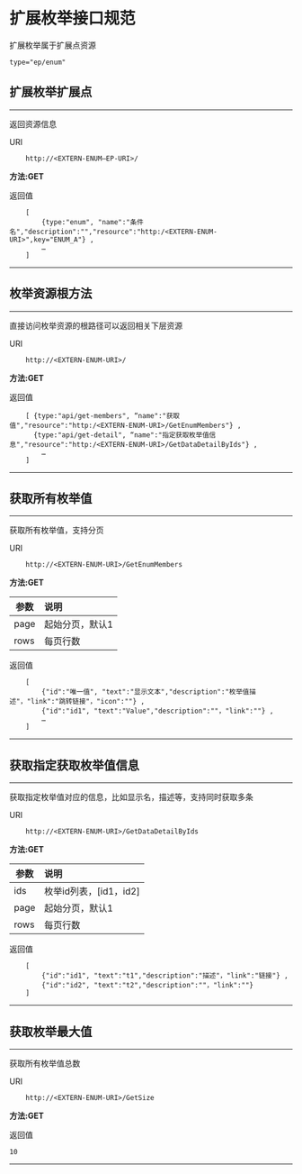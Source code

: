 # 扩展枚举接口规范

扩展枚举属于扩展点资源

	type="ep/enum"

## 扩展枚举扩展点
----------

返回资源信息

URI

		http://<EXTERN-ENUM—EP-URI>/

**方法:GET**

返回值

		[ 
			{type:"enum", "name":"条件名","description":"","resource":"http:/<EXTERN-ENUM-URI>",key="ENUM_A"} ,
			…
	    ] 
***



## 枚举资源根方法
----------

直接访问枚举资源的根路径可以返回相关下层资源

URI

		http://<EXTERN-ENUM-URI>/

**方法:GET**

返回值

		[ {type:"api/get-members", “name":"获取值","resource":"http:/<EXTERN-ENUM-URI>/GetEnumMembers"} ,
		  {type:"api/get-detail", “name":"指定获取枚举值信息","resource":"http:/<EXTERN-ENUM-URI>/GetDataDetailByIds"} ,
			…
	    ] 
***


## 获取所有枚举值
----------

获取所有枚举值，支持分页

URI

		http://<EXTERN-ENUM-URI>/GetEnumMembers

**方法:GET**


|参数 | 说明 |
| --- | :-- |
| page | 起始分页，默认1 |
| rows | 每页行数 |


返回值

		[ 
			{"id":"唯一值", "text":"显示文本","description":"枚举值描述"，"link":"跳转链接"，"icon":""} ,
		  	{"id":"id1", "text":"Value","description":""，"link":""} ,
			…
	    ] 
***


## 获取指定获取枚举值信息
----------

获取指定枚举值对应的信息，比如显示名，描述等，支持同时获取多条

URI

		http://<EXTERN-ENUM-URI>/GetDataDetailByIds

**方法:GET**


|参数 | 说明 |
| --- | :-- |
| ids | 枚举id列表，[id1，id2] |
| page | 起始分页，默认1 |
| rows | 每页行数 |


返回值

		[ 
			{"id":"id1", "text":"t1","description":"描述"，"link":"链接"} ,
		  	{"id":"id2", "text":"t2","description":""，"link":""}
	    ] 
***

## 获取枚举最大值
----------

获取所有枚举值总数

URI

		http://<EXTERN-ENUM-URI>/GetSize

**方法:GET**




返回值

	10

***